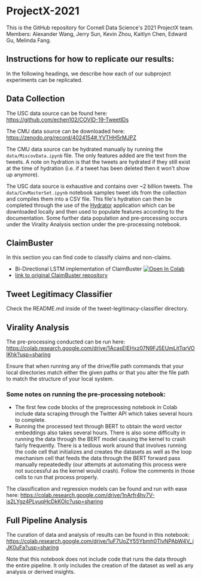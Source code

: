 # ProjectX-2021
This is the GitHub repository for Cornell Data Science's 2021 ProjectX team. Members: Alexander Wang, Jerry Sun, Kevin Zhou, Kaitlyn Chen, Edward Gu, Melinda Fang.

## Instructions for how to replicate our results:
In the following headings, we describe how each of our subproject experiments can be replicated.

## Data Collection
The USC data source can be found here: https://github.com/echen102/COVID-19-TweetIDs 

The CMU data source can be downloaded here: https://zenodo.org/record/4024154#.YVTHH5rMJPZ

The CMU data source can be hydrated manually by running the `data/MiscovData.ipynb` file. The only features added are the text from the tweets. A note on hydration is that the tweets are hydrated if they still exist at the time of hydration (i.e. if a tweet has been deleted then it won't show up anymore). 

The USC data source is exhaustive and contains over ~2 billion tweets. The `data/CovMasterSet.ipynb` notebook samples tweet ids from the collection and compiles them into a CSV file. This file's hydration can then be completed through the use of the [Hydrator](https://github.com/DocNow/hydrator) application which can be downloaded locally and then used to populate features according to the documentation. Some further data population and pre-processing occurs under the Virality Analysis section under the pre-processing notebook.

## ClaimBuster
In this section you can find code to classify claims and non-claims.
- Bi-Directional LSTM implementation of ClaimBuster <a href="https://colab.research.google.com/drive/1wNmkwNExu641akHIvOtkOVTMEbDrdmdo"><img src="https://colab.research.google.com/assets/colab-badge.svg" alt="Open In Colab"/></a>
- <a href="https://github.com/idirlab/claimspotter">link to original ClaimBuster repository</a>

## Tweet Legitimacy Classifier
Check the README.md inside of the tweet-legitimacy-classifier directory.

## Virality Analysis
The pre-processing conducted can be run here: https://colab.research.google.com/drive/1AcasEIEHxz07N9FJ5EUmLitTqrVOlKhk?usp=sharing 

Ensure that when running any of the drive/file path commands that your local directories match either the given paths or that you alter the file path to match the structure of your local system. 

### Some notes on running the pre-processing notebook:
* The first few code blocks of the preprocessing notebook in Colab include data scraping through the Twitter API which takes several hours to complete. 
* Running the processed text through BERT to obtain the word vector embeddings also takes several hours. There is also some difficulty in running the data through the BERT model causing the kernel to crash fairly frequently. There is a tedious work around that involves running the code cell that initializes and creates the datasets as well as the loop mechanism cell that feeds the data through the BERT forward pass manually repeatededly (our attempts at automating this process were not successful as the kernel would crash). Follow the comments in those cells to run that process properly.

The classification and regression models can be found and run with ease here: https://colab.research.google.com/drive/1nArfr4hv7V-is2LYgz4PLyuqHcDkKOIc?usp=sharing

## Full Pipeline Analysis
The curation of data and analysis of results can be found in this notebook: https://colab.research.google.com/drive/1uF7UoZY55Ybmh0TlvNPAbW4V_jJK0uFa?usp=sharing

Note that this notebook does not include code that runs the data through the entire pipeline. It only includes the creation of the dataset as well as any analysis or derived insights.
